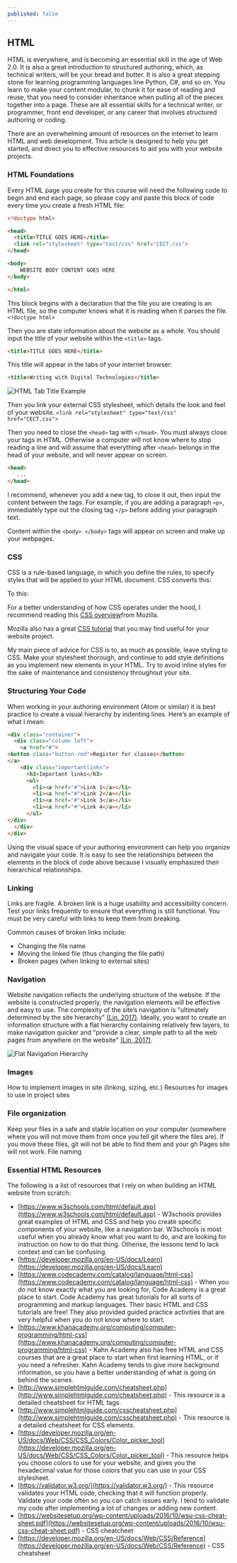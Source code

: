 ```yaml
---
published: false
---
```

## HTML
 HTML is everywhere, and is becoming an essential skill in the age of Web 2.0. It is also a great introduction to structured authoring, which, as technical writers, will be your bread and butter. It is also a great stepping stone for learning programming languages line Python, C#, and so on. You learn to make your content modular, to chunk it for ease of reading and reuse, that you need to consider inheritance when pulling all of the pieces together into a page. These are all essential skills for a technical writer, or programmer, front end developer, or any career that involves structured authoring or coding. 

There are an overwhelming amount of resources on the internet to learn HTML and web development. This article is designed to help you get started, and direct you to effective resources to aid you with your website projects.

### HTML Foundations
Every HTML page you create for this course will need the following code to begin and end each page, so please copy and paste this block of code every time you create a fresh HTML file:

```html
<!doctype html>

<head>
  <title>TITLE GOES HERE</title>
  <link rel="stylesheet" type="text/css" href="CECT.css">
</head>

<body>
    WEBSITE BODY CONTENT GOES HERE
</body>

</html>
```

This block begins with a declaration that the file you are creating is an HTML file, so the computer knows what it is reading when it parses the file. 
`<!doctype html>`

Then you are state information about the website as a whole. You should input the title of your website within the `<title>` tags. 

 ```html
<title>TITLE GOES HERE</title>
```
  
This title will appear in the tabs of your internet browser: 
```html
<title>Writing with Digital Technologies</title>
```
![HTML Tab Title Example]({{site.baseurl}}/_posts/HTML_Title_Tabs.png)

Then you link your external CSS stylesheet, which details the look and feel of your website. 
`<link rel="stylesheet" type="text/css" href="CECT.css">`

Then you need to close the `<head>` tag with 
`</head>`. You must always close your tags in HTML. Otherwise a computer will not know where to stop reading a line and will assume that everything after `<head>` belongs in the head of your website, and will never appear on screen. 

```html
<head>
   ...
</head>
```

I recommend, whenever you add a new tag, to close it out, then input the content between the tags. For example, if you are adding a paragraph `<p>`, immediately type out the closing tag `</p>` before adding your paragraph text. 

Content within the `<body> </body>` tags will appear on screen and make up your webpages. 

### CSS
CSS  is a rule-based language, in which you define the rules, to specify styles that will be applied to your HTML document. CSS converts this:

To this:

For a better understanding of how CSS operates under the hood, I recommend reading this [CSS overview](https://developer.mozilla.org/en-US/docs/Learn/CSS/First_steps/What_is_CSS)from Mozilla.

Mozilla also has a great [CSS tutorial](https://developer.mozilla.org/en-US/docs/Learn/CSS/First_steps) that you may find useful for your website project.

My main piece of advice for CSS is to, as much as possible, leave styling to CSS. Make your stylesheet thorough, and continue to add style definitions as you implement new elements in your HTML. Try to avoid inline styles for the sake of maintenance and consistency throughout your site.

### Structuring Your Code
When working in your authoring environment (Atom or similar) it is best practice to create a visual hierarchy by indenting lines. Here’s an example of what I mean:

```html
<div class="container">
  <div class="column left">
    <a href="#">
<button class="button-red">Register for classes</button>
</a>
    <div class="importantlinks">
      <h3>Important links</h3>
      <ul>
        <li><a href="#">Link 1</a></li>
        <li><a href="#">Link 2</a></li>
        <li><a href="#">Link 3</a></li>
        <li><a href="#">Link 4</a></li>
      </ul>
</div>
  </div>
</div>
```

Using the visual space of your authoring environment can help you organize and navigate your code. It is easy to see the relationships between the elements in the block of code above because I visually emphasized their hierarchical relationships. 

### Linking
Links are fragile. A broken link is a huge usability and accessibility concern. Test your links frequently to ensure that everything is still functional. You must be very careful with links to keep them from breaking. 

Common causes of broken links include:
* Changing the file name
* Moving the linked file (thus changing the file path)
* Broken pages (when linking to external sites)

### Navigation
Website navigation reflects the underlying structure of the website. If the website is constructed properly, the navigation elements will be effective and easy to use. The complexity of the site’s navigation is "ultimately determined by the site hierarchy" [(Lin, 2017)](https://www.uxbooth.com/articles/the-rules-for-modern-navigation/). Ideally, you want to create an information structure with a flat hierarchy containing relatively few layers, to make navigation quicker and "provide a clear, simple path to all the web pages from anywhere on the website" [(Lin, 2017)](https://www.uxbooth.com/articles/the-rules-for-modern-navigation/).

![Flat Navigation Hierarchy]({{site.baseurl}}/_posts/Flat_Hierarchy.jpg)

### Images 
How to implement images in site (linking, sizing, etc.)
Resources for images to use in project sites

### File organization
Keep your files in a safe and stable location on your computer (somewhere where you will not move them from once you tell git where the files are). If you move these files, git will not be able to find them and your gh Pages site will not work.
File naming

### Essential HTML Resources
The following is a list of resources that I rely on when building an HTML website from scratch:
* [https://www.w3schools.com/html/default.asp](https://www.w3schools.com/html/default.asp) - W3schools provides great examples of HTML and CSS and help you create specific components of your website, like a navigation bar. W3schools is most useful when you already know what you want to do, and are looking for instruction on how to do that thing. Otherise, the lessons tend to lack context and can be confusing. 
* [https://developer.mozilla.org/en-US/docs/Learn](https://developer.mozilla.org/en-US/docs/Learn)
* [https://www.codecademy.com/catalog/language/html-css](https://www.codecademy.com/catalog/language/html-css) - When you do not know exactly what you are looking for, Code Academy is a great place to start. Code Academy has great tutorials for all sorts of programming and markup languages. Their basic HTML and CSS tutorials are free! They also provided guided practice activities that are very helpful when you do not know where to start. 
* [https://www.khanacademy.org/computing/computer-programming/html-css](https://www.khanacademy.org/computing/computer-programming/html-css) - Kahn Academy also has free HTML and CSS courses that are a great place to start when first learning HTML, or if you need a refresher. Kahn Academy tends to give more background information, so you  have a better understanding of what is going on behind the scenes. 
* [http://www.simplehtmlguide.com/cheatsheet.php](http://www.simplehtmlguide.com/cheatsheet.php) - This resource is a detailed cheatsheet for HTML tags. 
* [http://www.simplehtmlguide.com/csscheatsheet.php](http://www.simplehtmlguide.com/csscheatsheet.php) - This resource is a detailed cheatsheet for CSS elements. 
* [https://developer.mozilla.org/en-US/docs/Web/CSS/CSS_Colors/Color_picker_tool](https://developer.mozilla.org/en-US/docs/Web/CSS/CSS_Colors/Color_picker_tool) - This resource helps you choose colors to use for your website, and gives you the hexadecimal value for those colors that you can use in your CSS stylesheet. 
* [https://validator.w3.org/](https://validator.w3.org/) - This resource validates your HTML code, checking that it will function properly. Validate your code often so you can catch issues early. I tend to validate my code after implementing a lot of changes or adding new content. 
* [https://websitesetup.org/wp-content/uploads/2016/10/wsu-css-cheat-sheet.pdf](https://websitesetup.org/wp-content/uploads/2016/10/wsu-css-cheat-sheet.pdf) - CSS cheatcheet
* [https://developer.mozilla.org/en-US/docs/Web/CSS/Reference](https://developer.mozilla.org/en-US/docs/Web/CSS/Reference) - CSS cheatsheet
